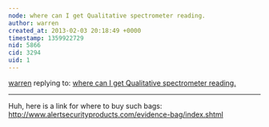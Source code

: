 ```yaml
---
node: where can I get Qualitative spectrometer reading.
author: warren
created_at: 2013-02-03 20:18:49 +0000
timestamp: 1359922729
nid: 5866
cid: 3294
uid: 1
---
```




[warren](../profile/warren) replying to: [where can I get Qualitative spectrometer reading.](../notes/ernestbolds/2-2-2013/where-can-i-get-qualitative-spectrometer-reading)

----
Huh, here is a link for where to buy such bags: http://www.alertsecurityproducts.com/evidence-bag/index.shtml